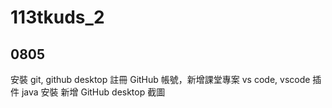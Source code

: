 # 113tkuds_2


## 0805
安裝 git, github desktop
註冊 GitHub 帳號，新增課堂專案
vs code, vscode 插件
java 安裝
新增 GitHub desktop 截圖